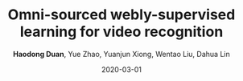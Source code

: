 ---
title: "Omni-sourced webly-supervised learning for video recognition"
collection: publications
permalink: /publication/OmniSource
highlight: The state-of-the-art on Kinetics-400 action recognition.
date: 2020-03-01
author: '<strong>Haodong Duan</strong>, Yue Zhao, Yuanjun Xiong, Wentao Liu, Dahua Lin'
conf: 'The European Conference on Computer Vision'
year: 2020
paperurl: https://arxiv.org/abs/2003.13042
codeurl: https://github.com/open-mmlab/mmaction2/tree/master/configs/recognition/omnisource
dataseturl: https://github.com/open-mmlab/mmaction2/tree/master/tools/data/omnisource
additional: true
---